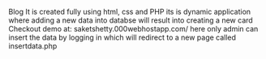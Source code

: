 Blog
It is created fully using html, css and PHP its is dynamic application where adding a new data into databse will result into creating a new card
Checkout demo at: saketshetty.000webhostapp.com/
here only admin can insert the data by logging in which will redirect to a new page called insertdata.php
